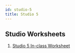 ```yaml
---
id: studio-5
title: Studio 5
---
```


## Studio Worksheets

1. [Studio 5 In-class Worksheet](https://drive.google.com/drive/folders/17nZEa4Wyxxo0L31B-bjvQPUoOvhlDLqE?usp=sharing)
